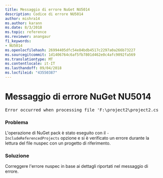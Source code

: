 ```yaml
---
title: Messaggio di errore NuGet NU5014
description: Codice di errore NU5014
author: mishra14
ms.author: karann
ms.date: 8/3/2018
ms.topic: reference
ms.reviewer: anangaur
f1_keywords:
- NU5014
ms.openlocfilehash: 26994405dfc54e84bdb4517c2297a0a266b73227
ms.sourcegitcommit: 1d1406764c6af5fb7801d462e0c4afc9092fa569
ms.translationtype: MT
ms.contentlocale: it-IT
ms.lasthandoff: 09/04/2018
ms.locfileid: "43550387"
---
```

# <a name="nuget-error-nu5014"></a>Messaggio di errore NuGet NU5014
<pre>Error occurred when processing file 'F:\project2\project2.csproj': The 'id' start tag on line 4 position 10 does not match the end tag of 'ids'. Line 4, position 20.</pre>

### <a name="issue"></a>Problema

L'operazione di NuGet pack è stato eseguito con il `-IncludeReferencedProjects` opzione e si è verificato un errore durante la lettura del file nuspec con un progetto di riferimento.


### <a name="solution"></a>Soluzione

Correggere l'errore nuspec in base ai dettagli riportati nel messaggio di errore.

